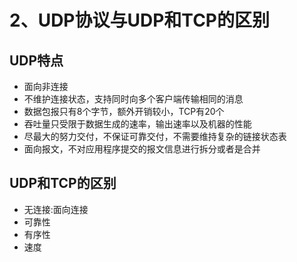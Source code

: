 # 2、UDP协议与UDP和TCP的区别

## UDP特点

* 面向非连接
* 不维护连接状态，支持同时向多个客户端传输相同的消息
* 数据包报只有8个字节，额外开销较小，TCP有20个
* 吞吐量只受限于数据生成的速率，输出速率以及机器的性能
* 尽最大的努力交付，不保证可靠交付，不需要维持复杂的链接状态表
* 面向报文，不对应用程序提交的报文信息进行拆分或者是合并

## UDP和TCP的区别

* 无连接:面向连接
* 可靠性
* 有序性
* 速度



